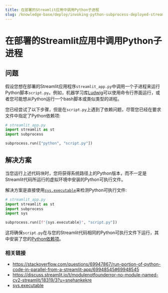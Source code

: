 ```yaml
---
title: 在部署的Streamlit应用中调用Python子进程
slug: /knowledge-base/deploy/invoking-python-subprocess-deployed-streamlit-app
---
```


# 在部署的Streamlit应用中调用Python子进程

## 问题

假设您想在部署的Streamlit应用程序`streamlit_app.py`中调用一个子进程来运行Python脚本`script.py`。例如，机器学习库[Ludwig](https://ludwig-ai.github.io/ludwig-docs/)可以使用命令行界面运行，或者您可能想从Python运行一个bash脚本或类似类型的进程。

您已经尝试了以下步骤，但是在`script.py`上遇到了依赖问题，尽管您已经在要求文件中指定了Python依赖项:

```python
# streamlit_app.py
import streamlit as st
import subprocess

subprocess.run(["python", "script.py"])
```

## 解决方案

当您运行上述代码块时，您将获得系统路径上的Python版本，而不一定是Streamlit代码所运行的虚拟环境中安装的Python可执行文件。

解决方案是直接使用[`sys.executable`](https://docs.python.org/3/library/sys.html#sys.executable)来检测Python可执行文件:

```python
# streamlit_app.py
import streamlit as st
import subprocess
import sys

subprocess.run([f"{sys.executable}", "script.py"])
```

这将确保`script.py`在与您的Streamlit代码相同的Python可执行文件下运行，其中安装了您的[Python依赖项](/streamlit-community-cloud/get-started/deploy-an-app/app-dependencies#add-python-dependencies)。

### 相关链接

- https://stackoverflow.com/questions/69947867/run-portion-of-python-code-in-parallel-from-a-streamlit-app/69948545#69948545
- https://discuss.streamlit.io/t/modulenotfounderror-no-module-named-cv2-streamlit/18319/3?u=snehankekre
- [sys.executable](https://docs.python.org/3/library/sys.html#sys.executable)
